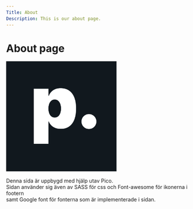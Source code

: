 ```yaml
---
Title: About
Description: This is our about page.
---
```


About page
==========================

<img style="width: 300px;" src="assets/img/pico.jpg">

<p>
Denna sida är uppbygd med hjälp utav Pico. <br>
Sidan använder sig även av SASS för css och Font-awesome för ikonerna i footern <br>
samt Google font för fonterna som är implementerade i sidan.
</p>